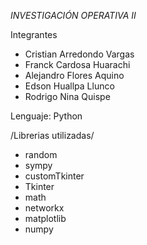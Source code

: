 *INVESTIGACIÓN OPERATIVA II*

Integrantes
- Cristian Arredondo Vargas
- Franck Cardosa Huarachi
- Alejandro Flores Aquino
- Edson Huallpa Llunco
- Rodrigo Nina Quispe

Lenguaje: Python

/Librerias utilizadas/
- random
- sympy
- customTkinter
- Tkinter
- math
- networkx
- matplotlib
- numpy
  
